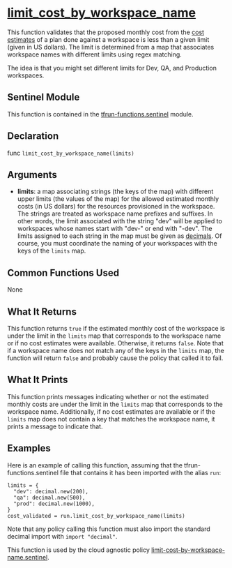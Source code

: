 # [limit_cost_by_workspace_name](../tfrun-functions.sentinel#L84)
This function validates that the proposed monthly cost from the [cost estimates](https://www.terraform.io/docs/cloud/cost-estimation/index.html) of a plan done against a workspace is less than a given limit (given in US dollars). The limit is determined from a map that associates workspace names with different limits using regex matching.

The idea is that you might set different limits for Dev, QA, and Production workspaces.

## Sentinel Module
This function is contained in the [tfrun-functions.sentinel](../tfrun-functions.sentinel) module.

## Declaration
func `limit_cost_by_workspace_name(limits)`

## Arguments
* **limits**: a map associating strings (the keys of the map) with different upper limits (the values of the map) for the allowed estimated monthly costs (in US dollars) for the resources provisioned in the workspace. The strings are treated as workspace name prefixes and suffixes. In other words, the limit associated with the string "dev" will be applied to workspaces whose names start with "dev-" or end with "-dev". The limits assigned to each string in the map must be given as [decimals](https://docs.hashicorp.com/sentinel/imports/decimal/). Of course, you must coordinate the naming of your workspaces with the keys of the `limits` map.

## Common Functions Used
None

## What It Returns
This function returns `true` if the estimated monthly cost of the workspace is under the limit in the `limits` map that corresponds to the workspace name or if no cost estimates were available. Otherwise, it returns `false`. Note that if a workspace name does not match any of the keys in the `limits` map, the function will return `false` and probably cause the policy that called it to fail.

## What It Prints
This function prints messages indicating whether or not the estimated monthly costs are under the limit in the `limits` map that corresponds to the workspace name. Additionally, if no cost estimates are available or if the `limits` map does not contain a key that matches the workspace name, it prints a message to indicate that.

## Examples
Here is an example of calling this function, assuming that the tfrun-functions.sentinel file that contains it has been imported with the alias `run`:
```
limits = {
  "dev": decimal.new(200),
  "qa": decimal.new(500),
  "prod": decimal.new(1000),
}
cost_validated = run.limit_cost_by_workspace_name(limits)
```
Note that any policy calling this function must also import the standard decimal import with `import "decimal"`.

This function is used by the cloud agnostic policy [limit-cost-by-workspace-name.sentinel](../../../cloud-agnostic/limit-cost-by-workspace-name.sentinel).
